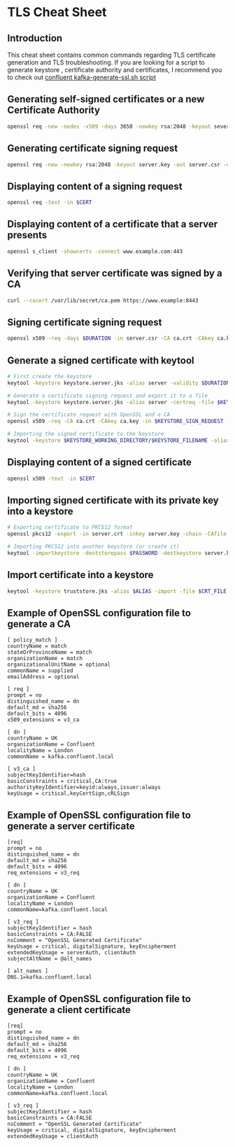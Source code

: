 # TLS Cheat Sheet

## Introduction 

This cheat sheet contains common commands regarding TLS certificate generation and TLS troubleshooting. If you are looking for a script to generate keystore , certificate authority and certificates, I recommend you to check out [confluent kafka-generate-ssl.sh script](https://github.com/confluentinc/confluent-platform-security-tools/blob/master/kafka-generate-ssl.sh)

##  Generating self-signed certificates or a new Certificate Authority

```bash
openssl req -new -nodes -x509 -days 3650 -newkey rsa:2048 -keyout sever.key -out certs/server.crt -config $CONFIG_PATH
```


##  Generating certificate signing request

```bash
openssl req -new -newkey rsa:2048 -keyout server.key -out server.csr -config $CONFIG_PATH -nodes
```

## Displaying content of a signing request

```bash
openssl req -text -in $CERT
```

## Displaying content of a certificate that a server presents

```bash
openssl s_client -showcerts -connect www.example.com:443
```

## Verifying that server certificate was signed by a CA

```bash
curl --cacert /var/lib/secret/ca.pem https://www.example:8443
```

## Signing certificate signing request

```bash
openssl x509 -req -days $DURATION -in server.csr -CA ca.crt -CAkey ca.key -CAcreateserial -out server.crt -extfile $CONFIG_PATH
```

## Generate a signed certificate with keytool

```bash
# First create the keystore 
keytool -keystore keystore.server.jks -alias server -validity $DURATION -genkey -keyalg RSA

# Generate a certificate signing request and export it to a file
keytool -keystore keystore.server.jks -alias server -certreq -file $KEYSTORE_SIGN_REQUEST

# Sign the certificate request with OpenSSL and a CA
openssl x509 -req -CA ca.crt -CAkey ca.key -in $KEYSTORE_SIGN_REQUEST -out $KEYSTORE_SIGNED_CERT -days $VALIDITY_IN_DAYS -CAcreateserial

# Importing the signed certificate to the keystore
keytool -keystore $KEYSTORE_WORKING_DIRECTORY/$KEYSTORE_FILENAME -alias localhost -import -file $KEYSTORE_SIGNED_CERT
```

## Displaying content of a signed certificate

```bash
openssl x509 -text -in $CERT
```

## Importing signed certificate with its private key into a keystore

```bash
# Exporting certificate to PKCS12 format
openssl pkcs12 -export -in server.crt -inkey server.key -chain -CAfile ca.pem -name "kafka.confluent.local" -out server.p12 -password pass:$PASSWORD

# Importing PKCS12 into another keystore (or create it)
keytool -importkeystore -deststorepass $PASSWORD -destkeystore server.keystore.jks  -srckeystore server.p12 -deststoretype PKCS12  -srcstoretype PKCS12 -noprompt -srcstorepass $PASSWORD
```

## Import certificate into a keystore

```bash
keytool -keystore truststore.jks -alias $ALIAS -import -file $CRT_FILE -storepass $PASSWORD  -noprompt -storetype PKCS12 
```


## Example of OpenSSL configuration file to generate a CA

```
[ policy_match ]
countryName = match
stateOrProvinceName = match
organizationName = match
organizationalUnitName = optional
commonName = supplied
emailAddress = optional

[ req ]
prompt = no
distinguished_name = dn
default_md = sha256
default_bits = 4096
x509_extensions = v3_ca

[ dn ]
countryName = UK
organizationName = Confluent
localityName = London
commonName = kafka.confluent.local

[ v3_ca ]
subjectKeyIdentifier=hash
basicConstraints = critical,CA:true
authorityKeyIdentifier=keyid:always,issuer:always
keyUsage = critical,keyCertSign,cRLSign
```

## Example of OpenSSL configuration file to generate a server certificate

```
[req]
prompt = no
distinguished_name = dn
default_md = sha256
default_bits = 4096
req_extensions = v3_req

[ dn ]
countryName = UK
organizationName = Confluent
localityName = London
commonName=kafka.confluent.local

[ v3_req ]
subjectKeyIdentifier = hash
basicConstraints = CA:FALSE
nsComment = "OpenSSL Generated Certificate"
keyUsage = critical, digitalSignature, keyEncipherment
extendedKeyUsage = serverAuth, clientAuth
subjectAltName = @alt_names

[ alt_names ]
DNS.1=kafka.confluent.local
```

## Example of OpenSSL configuration file to generate a client certificate

```
[req]
prompt = no
distinguished_name = dn
default_md = sha256
default_bits = 4096
req_extensions = v3_req

[ dn ]
countryName = UK
organizationName = Confluent
localityName = London
commonName=kafka.confluent.local

[ v3_req ]
subjectKeyIdentifier = hash
basicConstraints = CA:FALSE
nsComment = "OpenSSL Generated Certificate"
keyUsage = critical, digitalSignature, keyEncipherment
extendedKeyUsage = clientAuth
```
